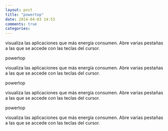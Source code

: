 ```yaml
---
layout: post
title: "powertop"
date: 2014-04-03 14:53
comments: true
categories: 
---
```

visualiza las aplicaciones que más energía consumen. Abre varias pestañas a las que se accede con las teclas del cursor.

powertop 

visualiza las aplicaciones que más energía consumen. Abre varias pestañas a las que se accede con las teclas del cursor.

powertop 

visualiza las aplicaciones que más energía consumen. Abre varias pestañas a las que se accede con las teclas del cursor.

powertop 

visualiza las aplicaciones que más energía consumen. Abre varias pestañas a las que se accede con las teclas del cursor.

